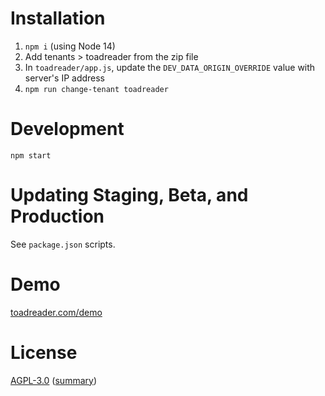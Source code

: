 # Installation

1. `npm i` (using Node 14)
2. Add tenants > toadreader from the zip file
3. In `toadreader/app.js`, update the `DEV_DATA_ORIGIN_OVERRIDE` value with server's IP address
4. `npm run change-tenant toadreader`

# Development

`npm start`

# Updating Staging, Beta, and Production

See `package.json` scripts.

# Demo

[toadreader.com/demo](https://toadreader.com/demo/)

# License

[AGPL-3.0](https://opensource.org/licenses/AGPL-3.0) ([summary](https://tldrlegal.com/license/gnu-affero-general-public-license-v3-(agpl-3.0)))
